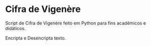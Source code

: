 # Cifra de Vigenère
Script de Cifra de Vigenère feito em Python para fins acadêmicos e didáticos.

Encripta e Desencripta texto.
